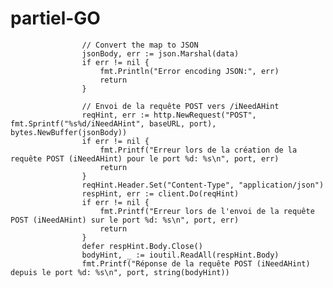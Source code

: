 # partiel-GO

                    // Convert the map to JSON
					jsonBody, err := json.Marshal(data)
					if err != nil {
						fmt.Println("Error encoding JSON:", err)
						return
					}

					// Envoi de la requête POST vers /iNeedAHint
					reqHint, err := http.NewRequest("POST", fmt.Sprintf("%s%d/iNeedAHint", baseURL, port), bytes.NewBuffer(jsonBody))
					if err != nil {
						fmt.Printf("Erreur lors de la création de la requête POST (iNeedAHint) pour le port %d: %s\n", port, err)
						return 
					}
					reqHint.Header.Set("Content-Type", "application/json")
					respHint, err := client.Do(reqHint)
					if err != nil {
						fmt.Printf("Erreur lors de l'envoi de la requête POST (iNeedAHint) sur le port %d: %s\n", port, err)
						return 
					}
					defer respHint.Body.Close()
					bodyHint, _ := ioutil.ReadAll(respHint.Body)
					fmt.Printf("Réponse de la requête POST (iNeedAHint) depuis le port %d: %s\n", port, string(bodyHint))
				